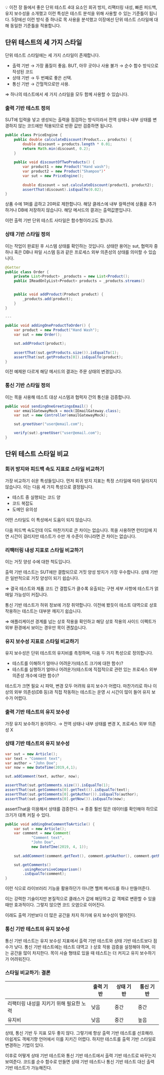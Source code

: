 <aside>
💡 이전 장 들에서 좋은 단위 테스트 4대 요소인 회귀 방지, 리팩터링 내성, 빠른 피드백, 유지 보수성을 소개했고 이런 특성은 테스트 분석을 위해 사용할 수 있는 기준틀이 됩니다.
5장에선 이런 방식 중 하나로 목 사용을 분석했고 이장에선 단위 테스트 스타일에 대해 동일한 기준틀을 적용합니다.

</aside>

## 단위 테스트의 세 가지 스타일

단위 테스트 스타일에는 세 가지 스타일이 존재합니다.

- 출력 기반 → 가장 품질이 좋음. BUT, 아무 곳이나 사용 불가 → 순수 함수 방식으로 작성된 코드
- 상태 기반 → 두 번째로 좋은 선택.
- 통신 기반 → 간헐적으로만 사용.

⇒ 하나의 테스트에서 세 가지 스타일을 모두 함께 사용할 수 있습니다.

### 출력 기반 테스트 정의

SUT에 입력을 넣고 생성되는 출력을 점검하는 방식이라서 전역 상태나 내부 상태를 변경하지 않는 코드에만 적용되므로 반환 값만 검증하면 됩니다.

```java
public class PriceEngine {
	public double calculateDiscount(Product... products) {
		double discount = products.length * 0.01;
		return Math.min(discount, 0.2);
	}
	
	public void discountOfTwoProducts() {
		var product1 = new Product("Hand wash");
		var product2 = new Product("Shampoo")'
		var sut = new PriceEngine();
		
		double discount = sut.calculateDiscount(product1, product2);
		assertThat(discount).isEqualTo(0.02);
}
```

상품 수에 1퍼를 곱하고 20퍼로 제한합니다. 해당 클레스에 내부 컬렉션에 상품을 추가하거나 DB에 저장하지 않습니다. 해당 메서드의 결과는 출력값뿐입니다.

이런 출력 기반 단위 테스트 사타일은 함수형이라고도 합니다.

### 상태 기반 스타일 정의

이는 작업이 완료된 후 시스템 상태를 확인하는 것입니다. 상태란 용어는 sut, 협력자 중 하나 혹은 DB나 파일 시스템 등과 같은 프로세스 외부 의존성의 상태를 의미할 수 있습니다.

```java
@Getter
public class Order {
	private List<Product> _products = new List<Product();
	public IReadOnlyList<Product> products = _products.streams()
																						.toList();

	public void addProduct(Product product) {
		_products.add(product);
	}
}

---

public void addingOneProductToOrder() {
	var product = new Product("Hand Wash");
	var sut = new Order();

	sut.addProduct(product);
	
	assertThat(sut.getProducts.size()).isEqualTo(1);
	assertThat(sut.getProducts[0]).isEqualTo(product);
}
```

이전 예제완 다르게 해당 메서드의 결과는 주문 상태의 변경입니다.

### 통신 기반 스타일 정의

이는 목을 사용해 테스트 대상 시스템과 협력자 간의 통신을 검증합니다.

```java
public void sendingOneGreetingsEmail() {
	var emailGatewayMock = mock(IEmailGateway.class);
	var sut = new Controller(emailGatewayMock);

	sut.greetUser("user@email.com");

	verify(sut).greetUser("user@email.com");
}
```

## 단위 테스트 스타일 비교

### 회귀 방지와 피드백 속도 지표로 스타일 비교하기

가장 비교하기 쉬운 특성들입니다. 먼저 회귀 방지 지표는 특정 스타일에 따라 달라지지 않습니다. 이는 다음 세 가지 특성으로 결정됩니다.

- 테스트 중 실행되는 코드 양
- 코드 복잡도
- 도메인 유의성

어떤 스타일도 이 특성에서 도움이 되지 않습니다.

다음 피드백 속도인데 이도 마찬가지로 큰 차이는 없습니다. 목을 사용하면 런타임에 지연 시간이 걸리지만 테스트가 수만 개 수준이 아니라면 큰 차이는 없습니다.

### 리팩터링 내성 지표로 스타일 비교하기

이는 거짓 양성 수에 대한 척도입니다.

출력 기반 테스트는 SUT에만 결합되므로 거짓 양성 방지가 가장 우수합니다. 상태 기반은 일반적으로 거짓 양성이 되기 쉽습니다.

⇒ 결국 테스트와 제품 코드 간 결합도가 클수록 유출되는 구현 세부 사항에 테스트가 얽매일 가능성이 커집니다.

통신 기반 테스트가 허위 정보에 가장 취약합니다. 이전에 봤듯이 테스트 대역으로 상호 작용하는 테스트는 대부분 깨지기 쉽습니다.

⇒ 애플리케이션 경계를 넘는 상호 작용을 확인하고 해당 상호 작용의 사이드 이펙트가 외부 환경에서 보이는 경우만 목이 괜찮습니다.

### 유지 보수성 지표로 스타일 비교하기

유지 보수성은 단위 테스트의 유지비를 측정하며, 다음 두 가지 특성으로 정의합니다.

- 테스트를 이해하기 얼마나 어려운가(테스트 크기에 대한 함수)?
- 테스트를 실행하기 얼마나 어려운가(테스트에 직접적으로 관련 있는 프로세스 외부 의존성 개수에 대한 함수)?

테스트가 크면 필요 시 파악, 변경 모두 어려워 유지 보수가 어렵다. 마찬가리로 하나 이상의 외부 의존성(DB 등)과 직접 작동하는 테스트는 운영 시 시간이 많이 들어 유지 보수가 어렵다.

### 출력 기반 테스트의 유지 보수성

가장 유지 보수하기 용이하다. → 전역 상태나 내부 상태를 변경 X, 프로세스 외부 의존성 X

### 상태 기반 테스트의 유지 보수성

```java
var sut = new Article();
var text = "Comment text";
var author = "John Doe";
var now = new DateTime(2019,4,1);

sut.addComment(text, author, now);

assertThat(sut.getComments.size()).isEqualTo(1);
assertThat(sut.getComments[0].getText()).isEqualTo(text);
assertThat(sut.getComments[0].getAuthor()).isEqualTo(author);
assertThat(sut.getComments[0].getNow()).isEqualTo(now);
```

assertThat을 이용해서 상태를 검증한다. → 종종 훨씬 많은 데이터를 확인해야 하므로 크기가 대폭 커질 수 있다.

```java
public void addingOneCommentToArticle() {
	var sut = new Article();
	var comment = new Comment(
			"Comment text",
			"John Doe",
			new DateTIme(2019, 4, 1));
	
	sut.addComment(comment.getText(), comment.getAuthor(), comment.getNow());

	sut.getComments()
		.usingRecursiveComparison()
		.isEqualTo(comment);
}
```

이런 식으로 라이브러리 기능을 활용하던가 아니면 헬퍼 메서드를 하나 만들어준다.

이는 강력한 기술이지만 본질적으로 클래스가 값에 해당하고 값 객체로 변환할 수 있을 때만 효과적이다. 그렇지 않으면 코드 오염으로 이어진다.

이래도 출력 기반보다 더 많은 공간을 차지 하기에 유지 보수성이 떨어진다.

### 통신 기반 테스트의 유지 보수성

통신 기반 테스트는 유지 보수성 지표에서 출력 기반 테스트와 상태 기반 테스트보다 점수가 낮다. 통신 기반 테스트에는 테스트 대역고 ㅏ상호 작용 검증을 설정해야 하며, 이는 공간을 많이 차지한다. 목이 사슬 형태로 있을 때 테스트는 더 커지고 유지 보수하기가 어려워진다.

### 스타일 비교하기: 결론

|  | 출력 기반 | 상태 기반 | 통신 기반 |
| --- | --- | --- | --- |
| 리팩터링 내성을 지키기 위해 필요한 노력 | 낮음 | 중간 | 중간 |
| 유지비 | 낮음 | 중간 | 높음 |

상태, 통신 기반 두 지표 모두 좋지 않다. 그렇기에 항상 출력 기반 테스트를 선호해라. 아쉽게도 객체기향 언어에서 이를 지키긴 어렵다. 하지만 테스트를 출력 기반 스타일로 변경하는 기법이 있다.

이후로 어떻게 상태 기반 테스트와 통신 기반 테스트에서 출력 기반 테스트로 바꾸는지 보여준다. 코드를 순수 함수로 만들면 상태 기반 테스트나 통신 기반 테스트 대신 출력 기반 테스트가 가능해진다.
